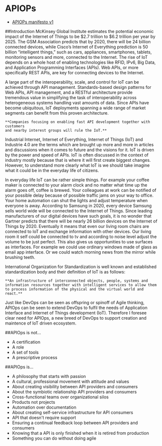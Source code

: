 # APIOPs 
* [APIOPs manifesto v1](https://github.com/APIOps/APIOPs-manifesto/blob/master/manifesto_v1.md)

##Introduction
McKinsey Global Institute estimates the potential economic impact of the Internet of Things to be $2.7 trillion to $6.2 trillion per year by 2025.  The GSM Association predicts that by 2020, there will be 24 billion connected devices, while Cisco’s Internet of Everything prediction is 50 billion “intelligent things,” such as cars,  appliances, smartphones, tablets, monitoring sensors and more, connected  to the Internet. The rise of IoT depends on a whole host of enabling technologies like  RFID, IPv6, Big Data, and Application Programming Interfaces (APIs). Web APIs, or more specifically REST APIs, are key for connecting devices to the Internet.

A large part of the interoperability, scale, and control for IoT can be achieved through API management.  Standards-based  design patterns for Web APIs, API management, and a  RESTful  architecture provide tremendous value in simplifying the task  of  interoperability across heterogeneous systems handling vast amounts  of  data. Since APIs have become ubiquitous, IoT deployments spanning a  wide  range of market segments can benefit from this proven  architecture.

```
**Companies focusing on enabling fast API development together with customers 
and nearby interest groups will rule the IoT.**
```

Industrial Internet, Internet of Everything, Internet of Things (IoT) and Industrie 4.0 are the terms which are brought up more and more in articles and discussions when it comes to future and the visions for it. IoT is driven by the power and speed of APIs. IoT is often discussed in the context of industry mostly because that is where it will first create biggest changes. However, to understand more clearly what IoT is we should take imagine what it could be in the everyday life of citizens. 

In everyday life IoT can be rather simple things. For example your coffee maker is connected to your alarm clock and no matter what time up the alarm goes off, coffee is brewed. Your colleagues at work can be notified of your possible delay because of possible traffic jams on your way to office. Your home automation can shut the lights and adjust  temperature when everyone is away. According to Samsung in 2020, every device Samsung sells world wide will be connected to the Internet of Things. Since leading manufacturers of our digital devices have such goals, it is no wonder that Gartner predicts that there will be nearly 26 billion devices on the Internet of Things by 2020. Eventually it means that even our living room chairs are connected to IoT and exchange information with other devices. Our living room it self could be connected to tv and according to noise level adjust the volume to be just perfect. This also gives us opportunities to use surfaces as interfaces. For example we could use ordinary windows made of glass as email app interface. Or we could watch morning news from the mirror while brushing teeth.

International Organization for Standardization is well known and established standardization body and their definition of IoT is as follows: 

```
**An infrastructure of interconnected objects, people, systems and 
information resources together with intelligent services to allow them 
to process information of the physical and the virtual world and react.**
``` 

Just  like DevOps can be seen as offspring or spinoff of Agile thinking,  APIOps can be seen to extend DevOps to fulfil the needs of Application  Interface and Internet of Things development (IoT).  Therefore I foresee clear need for APIOps, a new breed of DevOps to support creation and maintence of IoT driven ecosystem. 


##APIOps is not...
* A certification
* A role
* A set of tools
* A prescriptive process

##APIOps is...
* A philosophy that starts with passion
* A cultural, professional movement with attitude and values
* About creating visibility between API providers and consumers
* About the symbiotic relationship API providers and consumers
* Cross-functional teams over organizational silos
* Products not projects
* Automation over documentation
* About creating self-service infrastructure for API consumers
* API that doesn't require support
* Ensuring a continual feedback loop between API providers and consumers
* Knowing that a API is only finished when it is retired from production
* Something you can do without doing agile
